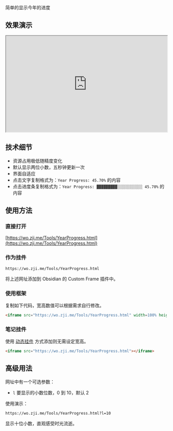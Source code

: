 简单的显示今年的进度

## 效果演示

<iframe src="https://wo.zji.me/Tools/YearProgress.html" width=100% height=300></iframe>

## 技术细节

- 资源占用极低随精度变化
- 默认显示两位小数，五秒钟更新一次
- 界面自适应
- 点击文字复制格式为：`Year Progress: 45.70%` 的内容
- 点击进度条复制格式为：`Year Progress: ▓▓▓▓▓▓▓▓▓░░░░░░░░░░░ 45.70%` 的内容

## 使用方法

### 直接打开

[https://wo.zji.me/Tools/YearProgress.html](https://wo.zji.me/Tools/YearProgress.html)

### 作为挂件

```text
https://wo.zji.me/Tools/YearProgress.html
```

将上述网址添加到 Obsidian 的 Custom Frame 插件中。

### 使用框架

复制如下代码，宽高数值可以根据需求自行修改。

```html
<iframe src="https://wo.zji.me/Tools/YearProgress.html" width=100% height=300></iframe>
```

### 笔记挂件

使用 [动态挂件](/Notes/0005_动态挂件.md) 方式添加则无需设定宽高。

```html
<iframe src="https://wo.zji.me/Tools/YearProgress.html"></iframe>
```

## 高级用法

网址中有一个可选参数：

- `l` 要显示的小数位数，0 到 10，默认 2

使用演示：

```text
https://wo.zji.me/Tools/YearProgress.html?l=10
```

显示十位小数，直观感受时光流逝。